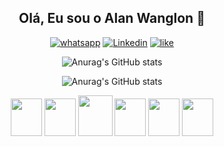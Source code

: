 <h2 align="center" color=""2DFFA0">Olá, Eu sou o Alan Wanglon 👋</h2>


<div align="center" justfycontent="center">

  [![whatsapp](https://img.shields.io/badge/Instagram-E4405F?style=for-the-badge&logo=instagram&logoColor=white)](https://www.instagram.com/alan_wanglon/)
  [![Linkedin](https://img.shields.io/badge/LinkedIn-0077B5?style=for-the-badge&logo=linkedin&logoColor=white)](https://www.linkedin.com/in/alan-wanglon-a539a4183/)
  [![like](https://img.shields.io/badge/Site%20Portfólio-%20👍-FFDD67.svg?style=flat-square)](https://alanwanglon.github.io/portifolio.projetos/)





  ![Anurag's GitHub stats](	https://github-readme-stats.vercel.app/api?username=alanwanglon&theme=blue-green)
 
  ![Anurag's GitHub stats](https://github-readme-stats.vercel.app/api/top-langs/?username=alanwanglon&theme=blue-green)





<div align="center">
  <img height="60" width="50"  src="https://cdn.jsdelivr.net/gh/devicons/devicon/icons/html5/html5-plain.svg" />
  <img height="60" width="50"  src="https://cdn.jsdelivr.net/gh/devicons/devicon/icons/css3/css3-plain.svg" />                                                                           
  <img height="65" width="55"  src="https://cdn.jsdelivr.net/gh/devicons/devicon/icons/bootstrap/bootstrap-plain.svg" />

  <img height="60" width="50"  src="https://cdn.jsdelivr.net/gh/devicons/devicon/icons/javascript/javascript-plain.svg" />
  <img height="60" width="50"  src="https://cdn.jsdelivr.net/gh/devicons/devicon/icons/react/react-original.svg" />
  <img height="60" width="50"  src="https://cdn.jsdelivr.net/gh/devicons/devicon/icons/python/python-plain.svg" />
</div>




